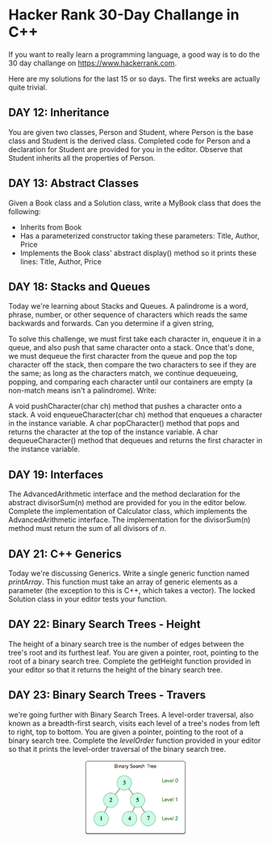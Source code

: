 # Hacker Rank 30-Day Challange in C++

If you want to really learn a programming language, a good way is to do the 30 day 
challange on https://www.hackerrank.com.

Here are my solutions for the last 15 or so days. The first weeks are actually quite trivial.

## DAY 12: Inheritance
You are given two classes, Person and Student, where Person is the base class and Student 
is the derived class. Completed code for Person and a declaration for Student are provided 
for you in the editor. Observe that Student inherits all the properties of Person.

## DAY 13: Abstract Classes
Given a Book class and a Solution class, write a MyBook class that does the following:
* Inherits from Book
* Has a parameterized constructor taking these parameters: Title, Author, Price
* Implements the Book class' abstract display() method so it prints these lines: Title, Author, Price

## DAY 18: Stacks and Queues
Today we're learning about Stacks and Queues. A palindrome is a word, phrase, number, or other 
sequence of characters which reads the same backwards and forwards. Can you determine if a given string,

To solve this challenge, we must first take each character in, enqueue it in a queue, and also push that 
same character onto a stack. Once that's done, we must dequeue the first character from the queue and 
pop the top character off the stack, then compare the two characters to see if they are the same; as 
long as the characters match, we continue dequeueing, popping, and comparing each character until our 
containers are empty (a non-match means isn't a palindrome). Write:

A void pushCharacter(char ch) method that pushes a character onto a stack.
A void enqueueCharacter(char ch) method that enqueues a character in the instance variable.
A char popCharacter() method that pops and returns the character at the top of the instance variable.
A char dequeueCharacter() method that dequeues and returns the first character in the instance variable.

## DAY 19: Interfaces
The AdvancedArithmetic interface and the method declaration for the abstract divisorSum(n) method 
are provided for you in the editor below.
Complete the implementation of Calculator class, which implements the AdvancedArithmetic interface. 
The implementation for the divisorSum(n) method must return the sum of all divisors of *n*.

## DAY 21: C++ Generics
Today we're discussing Generics. Write a single generic function named *printArray*. This 
function must take an array of generic elements as a parameter (the exception to this 
is C++, which takes a vector). The locked Solution class in your editor tests your function.
    
## DAY 22: Binary Search Trees - Height
The height of a binary search tree is the number of edges between the tree's root 
and its furthest leaf. You are given a pointer, root, pointing to the root of a binary 
search tree. Complete the getHeight function provided in your editor so that it returns 
the height of the binary search tree.

## DAY 23: Binary Search Trees - Travers
we're going further with Binary Search Trees. A level-order traversal, 
also known as a breadth-first search, visits each level of a tree's nodes from left to 
right, top to bottom. You are given a pointer, pointing to the root of a binary search 
tree. Complete the *levelOrder* function provided in your editor so that it prints the 
level-order traversal of the binary search tree.

<p align="center">
<img src="https://github.com/fabriziotappero/30_day_challange_cpp/blob/main/BST.png?raw=true" width = "40%" alt="" align=center/>
</p>


